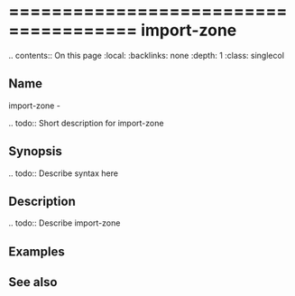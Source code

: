 

======================================
import-zone
======================================

.. contents:: On this page
    :local:
    :backlinks: none
    :depth: 1
    :class: singlecol

Name
----
import-zone - 

.. todo::
    Short description for import-zone

Synopsis
--------
.. todo::
   Describe syntax here

Description
-----------
.. todo::
    Describe import-zone

Examples
--------

See also
--------

